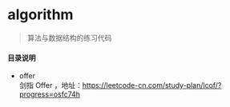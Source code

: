 # algorithm
> 算法与数据结构的练习代码

#### 目录说明
- offer  
剑指 Offer ，地址：https://leetcode-cn.com/study-plan/lcof/?progress=osfc74h
